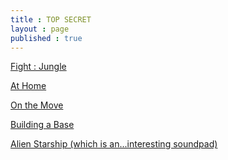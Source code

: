 ```yaml
---
title : TOP SECRET
layout : page
published : true
---
```

<p><a href = "https://ttaud.io/2IfCMDK">Fight : Jungle</a></p>

<p><a href = "https://ttaud.io/2Ifplnk">At Home</a></p>

<p><a href = "https://ttaud.io/2IfGxcA">On the Move </a></p>

<p><a href = "https://ttaud.io/2IeYvf1">Building a Base </a></p>

<p><a href = "https://tabletopaudio.com/alien_starship_sp.html">Alien Starship (which is an...interesting soundpad)</a></p>
